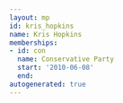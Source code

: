 ```yaml
---
layout: mp
id: kris_hopkins
name: Kris Hopkins
memberships:
- id: con
  name: Conservative Party
  start: '2010-06-08'
  end: 
autogenerated: true
---
```

